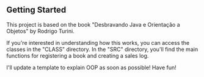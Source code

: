 ## Getting Started

This project is based on the book "Desbravando Java e Orientação a Objetos" by Rodrigo Turini.

If you're interested in understanding how this works, you can access the classes in the "CLASS" directory. In the "SRC" directory, you'll find the main functions for registering a book and creating a sales log.

I'll update a template to explain OOP as soon as possible! Have fun!
